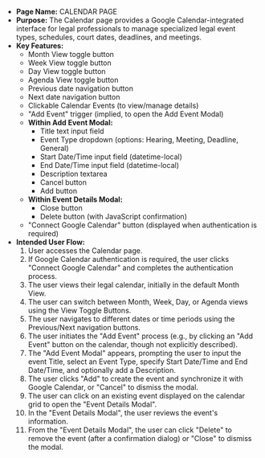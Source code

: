 *   **Page Name:** CALENDAR PAGE
*   **Purpose:** The Calendar page provides a Google Calendar-integrated interface for legal professionals to manage specialized legal event types, schedules, court dates, deadlines, and meetings.
*   **Key Features:**
    *   Month View toggle button
    *   Week View toggle button
    *   Day View toggle button
    *   Agenda View toggle button
    *   Previous date navigation button
    *   Next date navigation button
    *   Clickable Calendar Events (to view/manage details)
    *   "Add Event" trigger (implied, to open the Add Event Modal)
    *   **Within Add Event Modal:**
        *   Title text input field
        *   Event Type dropdown (options: Hearing, Meeting, Deadline, General)
        *   Start Date/Time input field (datetime-local)
        *   End Date/Time input field (datetime-local)
        *   Description textarea
        *   Cancel button
        *   Add button
    *   **Within Event Details Modal:**
        *   Close button
        *   Delete button (with JavaScript confirmation)
    *   "Connect Google Calendar" button (displayed when authentication is required)
*   **Intended User Flow:**
    1.  User accesses the Calendar page.
    2.  If Google Calendar authentication is required, the user clicks "Connect Google Calendar" and completes the authentication process.
    3.  The user views their legal calendar, initially in the default Month View.
    4.  The user can switch between Month, Week, Day, or Agenda views using the View Toggle Buttons.
    5.  The user navigates to different dates or time periods using the Previous/Next navigation buttons.
    6.  The user initiates the "Add Event" process (e.g., by clicking an "Add Event" button on the calendar, though not explicitly described).
    7.  The "Add Event Modal" appears, prompting the user to input the event Title, select an Event Type, specify Start Date/Time and End Date/Time, and optionally add a Description.
    8.  The user clicks "Add" to create the event and synchronize it with Google Calendar, or "Cancel" to dismiss the modal.
    9.  The user can click on an existing event displayed on the calendar grid to open the "Event Details Modal".
    10. In the "Event Details Modal", the user reviews the event's information.
    11. From the "Event Details Modal", the user can click "Delete" to remove the event (after a confirmation dialog) or "Close" to dismiss the modal.